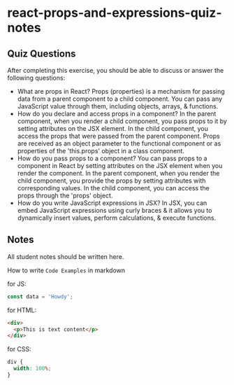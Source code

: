 # react-props-and-expressions-quiz-notes

## Quiz Questions

After completing this exercise, you should be able to discuss or answer the following questions:

- What are props in React?
  Props (properties) is a mechanism for passing data from a parent component to a child component. You can pass any JavaScript value through them, including objects, arrays, & functions.
- How do you declare and access props in a component?
  In the parent component, when you render a child component, you pass props to it by setting attributes on the JSX element.
  In the child component, you access the props that were passed from the parent component. Props are received as an object parameter to the functional component or as properties of the 'this.props' object in a class component.
- How do you pass props to a component?
  You can pass props to a component in React by setting attributes on the JSX element when you render the component.
  In the parent component, when you render the child component, you provide the props by setting attributes with corresponding values.
  In the child component, you can access the props through the 'props' object.
- How do you write JavaScript expressions in JSX?
  In JSX, you can embed JavaScript expressions using curly braces & it allows you to dynamically insert values, perform calculations, & execute functions.

## Notes

All student notes should be written here.

How to write `Code Examples` in markdown

for JS:

```javascript
const data = 'Howdy';
```

for HTML:

```html
<div>
  <p>This is text content</p>
</div>
```

for CSS:

```css
div {
  width: 100%;
}
```
